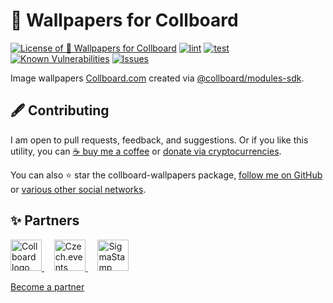 # 🌆 Wallpapers for Collboard

<!--Badges-->
<!--⚠️WARNING: This section was generated by https://github.com/hejny/batch-project-editor/blob/main/src/workflows/800-badges/badges.ts so every manual change will be overwritten.-->


[![License of 🌆 Wallpapers for Collboard](https://img.shields.io/github/license/hejny/collboard-wallpapers.svg?style=flat)](https://github.com/hejny/collboard-wallpapers/blob/main/LICENSE)
[![lint](https://github.com/hejny/collboard-wallpapers/actions/workflows/lint.yml/badge.svg)](https://github.com/hejny/collboard-wallpapers/actions/workflows/lint.yml)
[![test](https://github.com/hejny/collboard-wallpapers/actions/workflows/test.yml/badge.svg)](https://github.com/hejny/collboard-wallpapers/actions/workflows/test.yml)
[![Known Vulnerabilities](https://snyk.io/test/github/hejny/collboard-wallpapers/badge.svg)](https://snyk.io/test/github/hejny/collboard-wallpapers)
[![Issues](https://img.shields.io/github/issues/hejny/collboard-wallpapers.svg?style=flat)](https://github.com/hejny/collboard-wallpapers/issues)

<!--/Badges-->

Image wallpapers [Collboard.com](https://collboard.com/) created via [@collboard/modules-sdk](https://www.npmjs.com/package/@collboard/modules-sdk).



<!--Contributing-->
<!--⚠️WARNING: This section was generated by https://github.com/hejny/batch-project-editor/blob/main/src/workflows/810-contributing/contributing.ts so every manual change will be overwritten.-->

## 🖋️ Contributing

I am open to pull requests, feedback, and suggestions. Or if you like this utility, you can [☕ buy me a coffee](https://www.buymeacoffee.com/hejny) or [donate via cryptocurrencies](https://github.com/hejny/hejny/blob/main/documents/crypto.md).

You can also ⭐ star the collboard-wallpapers package, [follow me on GitHub](https://github.com/hejny) or [various other social networks](https://www.pavolhejny.com/contact/).

<!--/Contributing-->


<!--Partners-->
<!--⚠️WARNING: This section was generated by https://github.com/hejny/batch-project-editor/blob/main/src/workflows/820-partners/partners.ts so every manual change will be overwritten.-->

## ✨ Partners


<a href="https://collboard.com/">
<img src="https://collboard.fra1.cdn.digitaloceanspaces.com/assets/18.12.1/logo-small.png" alt="Collboard logo" width="50"  />
</a>
&nbsp;&nbsp;&nbsp;
<a href="https://czech.events/">
<img src="https://czech.events/design/logos/czech.events.transparent-logo.png" alt="Czech.events logo" width="50"  />
</a>
&nbsp;&nbsp;&nbsp;
<a href="https://sigmastamp.ml/">
<img src="https://www.sigmastamp.ml/sigmastamp-logo.white.svg" alt="SigmaStamp logo" width="50"  />
</a>


[Become a partner](https://www.pavolhejny.com/contact/)

<!--/Partners-->